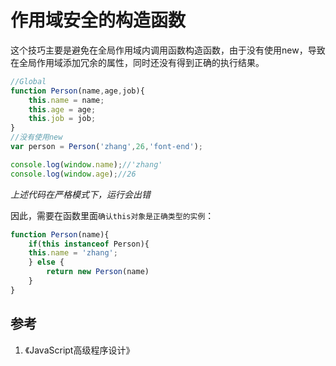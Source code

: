 # 作用域安全的构造函数

这个技巧主要是避免在全局作用域内调用函数构造函数，由于没有使用new，导致在全局作用域添加冗余的属性，同时还没有得到正确的执行结果。

```javascript
//Global
function Person(name,age,job){
    this.name = name;
    this.age = age;
    this.job = job;
}
//没有使用new
var person = Person('zhang',26,'font-end');

console.log(window.name);//'zhang'
console.log(window.age);//26
```

*上述代码在严格模式下，运行会出错*

因此，需要在函数里面`确认this对象是正确类型的实例`：

```javascript
function Person(name){
    if(this instanceof Person){
    this.name = 'zhang';
    } else {
        return new Person(name)
    }
}
```

## 参考

1. 《JavaScript高级程序设计》